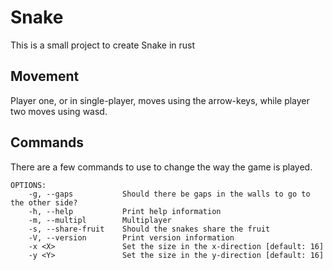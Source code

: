 # Snake

This is a small project to create Snake in rust

## Movement

Player one, or in single-player, moves using the arrow-keys, while player two moves using wasd.

## Commands

There are a few commands to use to change the way the game is played.

```
OPTIONS:
    -g, --gaps           Should there be gaps in the walls to go to the other side?
    -h, --help           Print help information
    -m, --multipl        Multiplayer
    -s, --share-fruit    Should the snakes share the fruit
    -V, --version        Print version information
    -x <X>               Set the size in the x-direction [default: 16]
    -y <Y>				 Set the size in the y-direction [default: 16]
```


